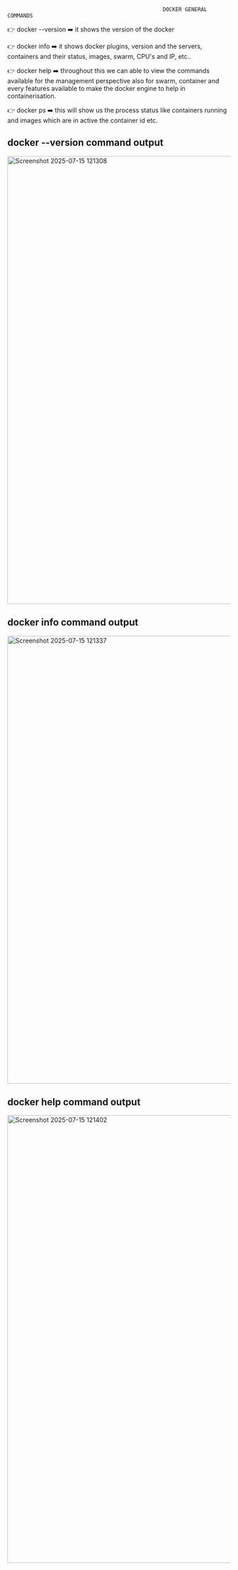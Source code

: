                                                      DOCKER GENERAL COMMANDS
 
👉 docker --version ➡️ it shows the version of the docker

👉 docker info ➡️ it shows docker plugins, version and the servers, containers and their status, images, swarm, CPU's and IP, etc..

👉 docker help ➡️ throughout this we can able to view the commands available for the management perspective also for swarm, container and every features available to make the docker engine to help in containerisation.

👉 docker ps ➡️ this will show us the process status like containers running and images which are in active the container id etc.

## docker --version command output

<img width="1920" height="1008" alt="Screenshot 2025-07-15 121308" src="https://github.com/user-attachments/assets/b7d26a4e-d7a3-4504-b8eb-5cd53607c845" />


## docker info command output

<img width="1920" height="1008" alt="Screenshot 2025-07-15 121337" src="https://github.com/user-attachments/assets/459e8499-3175-4ee3-9556-07bd1d63a6b1" />


## docker help command output

<img width="1920" height="1008" alt="Screenshot 2025-07-15 121402" src="https://github.com/user-attachments/assets/9e6922e5-1513-487d-bd15-776041c45409" />

